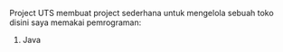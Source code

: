 Project UTS membuat project sederhana untuk mengelola sebuah toko
disini saya memakai pemrograman:
1. Java
